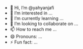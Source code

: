 - 👋 Hi, I’m @yahyanjafi
- 👀 I’m interested in ...
- 🌱 I’m currently learning ...
- 💞️ I’m looking to collaborate on ...
- 📫 How to reach me ...
- 😄 Pronouns: ...
- ⚡ Fun fact: ...

<!---
yahyanjafi/yahyanjafi is a ✨ special ✨ repository because its `README.md` (this file) appears on your GitHub profile.
You can click the Preview link to take a look at your changes.
--->
